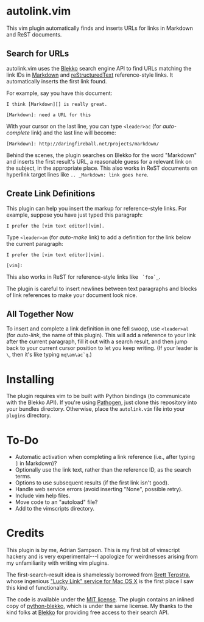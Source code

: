 # autolink.vim

This vim plugin automatically finds and inserts URLs for links in Markdown and
ReST documents.

## Search for URLs

autolink.vim uses the [Blekko][] search engine API to find URLs matching the
link IDs in [Markdown][] and [reStructuredText][] reference-style links. It
automatically inserts the first link found.

[Markdown]: http://daringfireball.net/projects/markdown/
[reStructuredText]: http://docutils.sourceforge.net/rst.html
[Blekko]: http://blekko.com/

For example, say you have this document:

    I think [Markdown][] is really great.

    [Markdown]: need a URL for this

With your cursor on the last line, you can type ``<leader>ac`` (for
*auto-complete* link) and the last line will become:

    [Markdown]: http://daringfireball.net/projects/markdown/

Behind the scenes, the plugin searches on Blekko for the word "Markdown" and
inserts the first result's URL, a reasonable guess for a relevant link on the
subject, in the appropriate place. This also works in ReST documents on
hyperlink target lines like `.. _Markdown: link goes here`.

## Create Link Definitions

This plugin can help you insert the markup for reference-style links. For
example, suppose you have just typed this paragraph:

    I prefer the [vim text editor][vim].

Type ``<leader>am`` (for *auto-make* link) to add a definition for the link
below the current paragraph:

    I prefer the [vim text editor][vim].

    [vim]: 

This also works in ReST for reference-style links like `` `foo`_``.

The plugin is careful to insert newlines between text paragraphs and blocks of
link references to make your document look nice.

## All Together Now

To insert and complete a link definition in one fell swoop, use ``<leader>al``
(for *auto-link*, the name of this plugin). This will add a reference to your
link after the current paragraph, fill it out with a search result, and then
jump back to your current cursor position to let you keep writing. (If your leader is `\`, then it's like typing ``mq\am\ac`q``.)

# Installing

The plugin requires vim to be built with Python bindings (to communicate with
the Blekko API). If you're using [Pathogen][], just clone this repository into
your bundles directory. Otherwise, place the `autolink.vim` file into your
`plugins` directory.

[Pathogen]: https://github.com/tpope/vim-pathogen

# To-Do

* Automatic activation when completing a link reference (i.e., after typing `]`
  in Markdown)?
* Optionally use the link text, rather than the reference ID, as the search
  terms.
* Options to use subsequent results (if the first link isn't good).
* Handle web service errors (avoid inserting "None", possible retry).
* Include vim help files.
* Move code to an "autoload" file?
* Add to the vimscripts directory.

# Credits

This plugin is by me, Adrian Sampson. This is my first bit of vimscript hackery
and is very experimental---I apologize for weirdnesses arising from my
unfamiliarity with writing vim plugins.

The first-search-result idea is shamelessly borrowed from [Brett Terpstra][],
whose ingenious ["Lucky Link" service for Mac OS X][luckylink] is the first
place I saw this kind of functionality.

[luckylink]: http://brettterpstra.com/automated-search-and-link-text-service/
[Brett Terpstra]: http://brettterpstra.com/

The code is available under the [MIT license][]. The plugin contains an inlined
copy of [python-blekko][], which is under the same license. My thanks to the
kind folks at [Blekko][] for providing free access to their search API.

[MIT license]: http://www.opensource.org/licenses/MIT
[python-blekko]: https://github.com/sampsyo/python-blekko 

